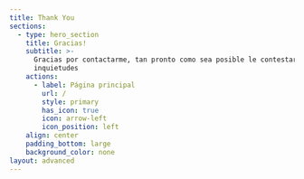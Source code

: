 ```yaml
---
title: Thank You
sections:
  - type: hero_section
    title: Gracias!
    subtitle: >-
      Gracias por contactarme, tan pronto como sea posible le contestaré sus
      inquietudes
    actions:
      - label: Página principal
        url: /
        style: primary
        has_icon: true
        icon: arrow-left
        icon_position: left
    align: center
    padding_bottom: large
    background_color: none
layout: advanced
---
```

